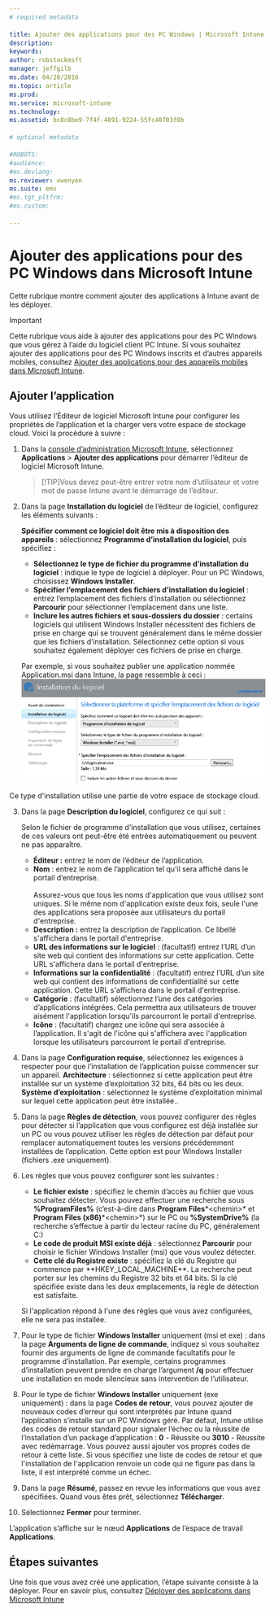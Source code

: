 ```yaml
---
# required metadata

title: Ajouter des applications pour des PC Windows | Microsoft Intune
description:
keywords:
author: robstackmsft
manager: jeffgilb
ms.date: 04/28/2016
ms.topic: article
ms.prod:
ms.service: microsoft-intune
ms.technology:
ms.assetid: bc8c8be9-7f4f-4891-9224-55fc40703f0b

# optional metadata

#ROBOTS:
#audience:
#ms.devlang:
ms.reviewer: owenyen
ms.suite: ems
#ms.tgt_pltfrm:
#ms.custom:

---
```


# Ajouter des applications pour des PC Windows dans Microsoft Intune

Cette rubrique montre comment ajouter des applications à Intune avant de les déployer.

> [!IMPORTANT]
> Cette rubrique vous aide à ajouter des applications pour des PC Windows que vous gérez à l’aide du logiciel client PC Intune. Si vous souhaitez ajouter des applications pour des PC Windows inscrits et d’autres appareils mobiles, consultez [Ajouter des applications pour des appareils mobiles dans Microsoft Intune](add-apps-for-mobile-devices-in-microsoft-intune.md).


## Ajouter l’application
Vous utilisez l’Éditeur de logiciel Microsoft Intune pour configurer les propriétés de l’application et la charger vers votre espace de stockage cloud. Voici la procédure à suivre :

1.  Dans la [console d’administration Microsoft Intune](https://manage.microsoft.com), sélectionnez **Applications** &gt; **Ajouter des applications** pour démarrer l’éditeur de logiciel Microsoft Intune.

    > [!TIP]Vous devez peut-être entrer votre nom d’utilisateur et votre mot de passe Intune avant le démarrage de l’éditeur.



2.  Dans la page **Installation du logiciel** de l’éditeur de logiciel, configurez les éléments suivants :

    **Spécifier comment ce logiciel doit être mis à disposition des appareils** : sélectionnez **Programme d’installation du logiciel**, puis spécifiez :

    - **Sélectionnez le type de fichier du programme d’installation du logiciel** : indique le type de logiciel à déployer. Pour un PC Windows, choisissez **Windows Installer**.
    - **Spécifier l’emplacement des fichiers d’installation du logiciel** : entrez l’emplacement des fichiers d’installation ou sélectionnez **Parcourir** pour sélectionner l’emplacement dans une liste.
    - **Inclure les autres fichiers et sous-dossiers du dossier** : certains logiciels qui utilisent Windows Installer nécessitent des fichiers de prise en charge qui se trouvent généralement dans le même dossier que les fichiers d’installation. Sélectionnez cette option si vous souhaitez également déployer ces fichiers de prise en charge.

    Par exemple, si vous souhaitez publier une application nommée Application.msi dans Intune, la page ressemble à ceci : ![Éditeur de logiciel pour PC](./media/publisher-for-pc.png)

   Ce type d'installation utilise une partie de votre espace de stockage cloud.

3.  Dans la page **Description du logiciel**, configurez ce qui suit :

    Selon le fichier de programme d'installation que vous utilisez, certaines de ces valeurs ont peut-être été entrées automatiquement ou peuvent ne pas apparaître.

    - **Éditeur :** entrez le nom de l’éditeur de l’application.
    - **Nom** : entrez le nom de l’application tel qu’il sera affiché dans le portail d’entreprise.<br /><br />Assurez-vous que tous les noms d'application que vous utilisez sont uniques. Si le même nom d'application existe deux fois, seule l'une des applications sera proposée aux utilisateurs du portail d'entreprise.
    - **Description :** entrez la description de l’application. Ce libellé s'affichera dans le portail d'entreprise.
    - **URL des informations sur le logiciel** : (facultatif) entrez l’URL d’un site web qui contient des informations sur cette application. Cette URL s'affichera dans le portail d'entreprise.
    - **Informations sur la confidentialité** : (facultatif) entrez l’URL d’un site web qui contient des informations de confidentialité sur cette application. Cette URL s'affichera dans le portail d'entreprise.
    - **Catégorie** : (facultatif) sélectionnez l’une des catégories d’applications intégrées. Cela permettra aux utilisateurs de trouver aisément l'application lorsqu'ils parcourront le portail d'entreprise.
    - **Icône** : (facultatif) chargez une icône qui sera associée à l’application. Il s'agit de l'icône qui s'affichera avec l'application lorsque les utilisateurs parcourront le portail d'entreprise.



4.  Dans la page **Configuration requise**, sélectionnez les exigences à respecter pour que l’installation de l’application puisse commencer sur un appareil. **Architecture** : sélectionnez si cette application peut être installée sur un système d’exploitation 32 bits, 64 bits ou les deux. **Système d’exploitation** : sélectionnez le système d’exploitation minimal sur lequel cette application peut être installée..

5.  Dans la page **Règles de détection**, vous pouvez configurer des règles pour détecter si l’application que vous configurez est déjà installée sur un PC ou vous pouvez utiliser les règles de détection par défaut pour remplacer automatiquement toutes les versions précédemment installées de l’application. Cette option est pour Windows Installer (fichiers .exe uniquement).
6.  
    Les règles que vous pouvez configurer sont les suivantes :
    - **Le fichier existe** : spécifiez le chemin d’accès au fichier que vous souhaitez détecter. Vous pouvez effectuer une recherche sous **%ProgramFiles%** (c’est-à-dire dans **Program Files**\*&lt;chemin&gt;* et **Program Files (x86)**\*&lt;chemin&gt;*) sur le PC ou **%SystemDrive%** (la recherche s’effectue à partir du lecteur racine du PC, généralement C:)
    - **Le code de produit MSI existe déjà** : sélectionnez **Parcourir** pour choisir le fichier Windows Installer (msi) que vous voulez détecter. 
    - **Cette clé du Registre existe** : spécifiez la clé du Registre qui commence par **HKEY_LOCAL_MACHINE\**. La recherche peut porter sur les chemins du Registre 32 bits et 64 bits. Si la clé spécifiée existe dans les deux emplacements, la règle de détection est satisfaite.

    Si l'application répond à l'une des règles que vous avez configurées, elle ne sera pas installée.

7.  Pour le type de fichier **Windows Installer** uniquement (msi et exe) : dans la page **Arguments de ligne de commande**, indiquez si vous souhaitez fournir des arguments de ligne de commande facultatifs pour le programme d’installation. Par exemple, certains programmes d’installation peuvent prendre en charge l’argument **/q** pour effectuer une installation en mode silencieux sans intervention de l’utilisateur.

8.  Pour le type de fichier **Windows Installer** uniquement (exe uniquement) : dans la page **Codes de retour**, vous pouvez ajouter de nouveaux codes d’erreur qui sont interprétés par Intune quand l’application s’installe sur un PC Windows géré.
    Par défaut, Intune utilise des codes de retour standard pour signaler l’échec ou la réussite de l’installation d’un package d’application : **0** - Réussite ou **3010** - Réussite avec redémarrage. Vous pouvez aussi ajouter vos propres codes de retour à cette liste. Si vous spécifiez une liste de codes de retour et que l'installation de l'application renvoie un code qui ne figure pas dans la liste, il est interprété comme un échec.

9.  Dans la page **Résumé**, passez en revue les informations que vous avez spécifiées. Quand vous êtes prêt, sélectionnez **Télécharger**.

10. Sélectionnez **Fermer** pour terminer.

L’application s’affiche sur le nœud **Applications** de l’espace de travail **Applications**.

## Étapes suivantes

Une fois que vous avez créé une application, l’étape suivante consiste à la déployer. Pour en savoir plus, consultez [Déployer des applications dans Microsoft Intune](deploy-apps.md)

<!--HONumber=Jun16_HO2-->


